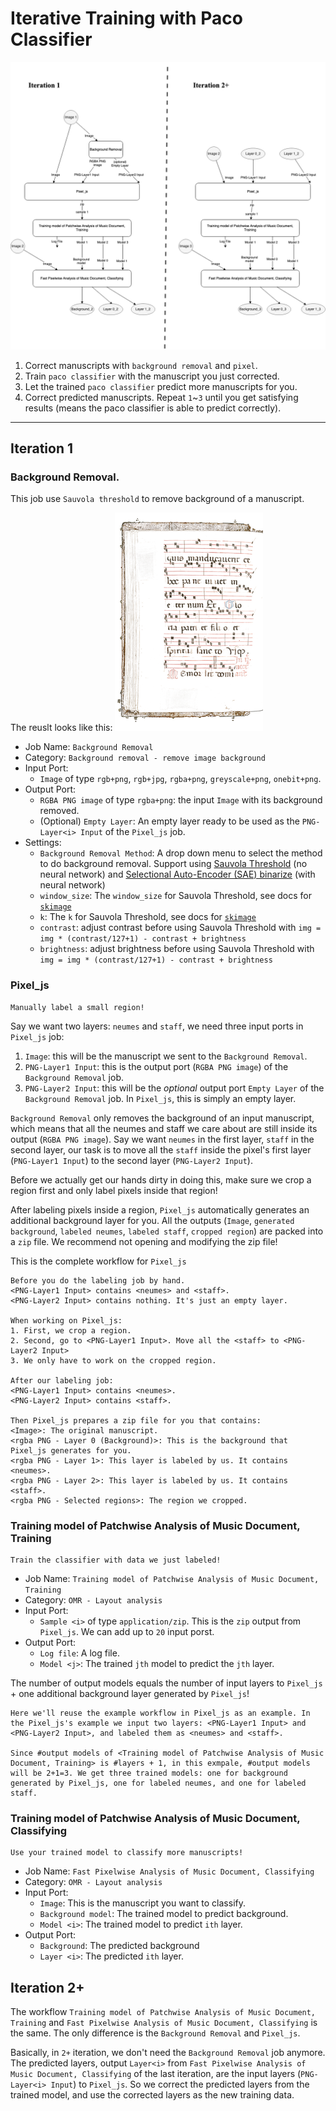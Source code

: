 # Iterative Training with Paco Classifier
![](Pngs/Iterative_training.png)

1. Correct manuscripts with `background removal` and `pixel`.
2. Train `paco classifier` with the manuscript you just corrected.
3. Let the trained `paco classifier` predict more manuscripts for you.
4. Correct predicted manuscripts. Repeat `1`~`3` until you get satisfying results (means the paco classifier is able to predict correctly).

---
## Iteration 1
### Background Removal.
This job use `Sauvola threshold` to remove background of a manuscript.

The reuslt looks like this:
![](Pngs/bgRemoval_sao.png)


* Job Name: `Background Removal`
* Category: `Background removal - remove image background`
* Input Port: 
  * `Image` of type `rgb+png`, `rgb+jpg`, `rgba+png`, `greyscale+png`, `onebit+png`.
* Output Port: 
  * `RGBA PNG image` of type `rgba+png`: the input `Image` with its background removed.
  * (Optional) `Empty Layer`: An empty layer ready to be used as the `PNG-Layer<i> Input` of the `Pixel_js` job.
* Settings:
    * `Background Removal Method`: A drop down menu to select the method to do background removal. Support using [Sauvola Threshold](https://scikit-image.org/docs/stable/auto_examples/segmentation/plot_niblack_sauvola.html) (no neural network) and [Selectional Auto-Encoder (SAE) binarize](https://github.com/ajgallego/document-image-binarization) (with neural network)
    * `window_size`: The `window_size` for Sauvola Threshold, see docs for [`skimage`](https://scikit-image.org/docs/stable/api/skimage.filters.html#skimage.filters.threshold_sauvola)
    * `k`: The `k` for Sauvola Threshold, see docs for [`skimage`](https://scikit-image.org/docs/stable/api/skimage.filters.html#skimage.filters.threshold_sauvola)
    * `contrast`: adjust contrast before using Sauvola Threshold with `img = img * (contrast/127+1) - contrast + brightness`
    * `brightness`:  adjust brightness before using Sauvola Threshold with `img = img * (contrast/127+1) - contrast + brightness`

### Pixel_js
```
Manually label a small region!
```
Say we want two layers: `neumes` and `staff`, we need three input ports in `Pixel_js` job:
1. `Image`: this will be the manuscript we sent to the `Background Removal`.
2. `PNG-Layer1 Input`: this is the output port (`RGBA PNG image`) of the `Background Removal` job. 
3. `PNG-Layer2 Input`: this will be the *optional* output port `Empty Layer` of the `Background Removal` job. In `Pixel_js`, this is simply an empty layer.

`Background Removal` only removes the background of an input manuscript, which means that all the neumes and staff we care about are still inside its output (`RGBA PNG image`). Say we want `neumes` in the first layer, `staff` in the second layer, our task is to move all the `staff` inside the pixel's first layer (`PNG-Layer1 Input`) to the second layer (`PNG-Layer2 Input`).

Before we actually get our hands dirty in doing this, make sure we crop a region first and only label pixels inside that region!

After labeling pixels inside a region, `Pixel_js` automatically generates an additional background layer for you. All the outputs (`Image`, `generated background`, `labeled neumes`, `labeled staff`, `cropped region`) are packed into a `zip` file. We recommend not opening and modifying the zip file!

This is the complete workflow for `Pixel_js`
```
Before you do the labeling job by hand.
<PNG-Layer1 Input> contains <neumes> and <staff>.
<PNG-Layer2 Input> contains nothing. It's just an empty layer.

When working on Pixel_js:
1. First, we crop a region.
2. Second, go to <PNG-Layer1 Input>. Move all the <staff> to <PNG-Layer2 Input>
3. We only have to work on the cropped region.

After our labeling job:
<PNG-Layer1 Input> contains <neumes>.
<PNG-Layer2 Input> contains <staff>.

Then Pixel_js prepares a zip file for you that contains:
<Image>: The original manuscript.
<rgba PNG - Layer 0 (Background)>: This is the background that Pixel_js generates for you.
<rgba PNG - Layer 1>: This layer is labeled by us. It contains <neumes>.
<rgba PNG - Layer 2>: This layer is labeled by us. It contains <staff>.
<rgba PNG - Selected regions>: The region we cropped.
```

### Training model of Patchwise Analysis of Music Document, Training
```
Train the classifier with data we just labeled!
```
* Job Name: `Training model of Patchwise Analysis of Music Document, Training`
* Category: `OMR - Layout analysis`
* Input Port: 
  * `Sample <i>` of type `application/zip`. This is the `zip` output from `Pixel_js`. We can add up to `20` input porst.
* Output Port: 
  * `Log file`: A log file.
  * `Model <j>`: The trained `jth` model to predict the `jth` layer.

The number of output models equals the number of input layers to `Pixel_js` + one additional background layer generated by `Pixel_js`!

```
Here we'll reuse the example workflow in Pixel_js as an example. In the Pixel_js's example we input two layers: <PNG-Layer1 Input> and <PNG-Layer2 Input>, and labeled them as <neumes> and <staff>.

Since #output models of <Training model of Patchwise Analysis of Music Document, Training> is #layers + 1, in this exmpale, #output models will be 2+1=3. We get three trained models: one for background generated by Pixel_js, one for labeled neumes, and one for labeled staff.
```
### Training model of Patchwise Analysis of Music Document, Classifying
```
Use your trained model to classify more manuscripts!
```
* Job Name: `Fast Pixelwise Analysis of Music Document, Classifying`
* Category: `OMR - Layout analysis`
* Input Port: 
  * `Image`: This is the manuscript you want to classify.
  * `Background model`: The trained model to predict background.
  * `Model <i>`: The trained model to predict `ith` layer.
* Output Port: 
  * `Background`: The predicted background
  * `Layer <i>`: The predicted `ith` layer.

## Iteration 2+
The workflow `Training model of Patchwise Analysis of Music Document, Training` and `Fast Pixelwise Analysis of Music Document, Classifying` is the same. The only difference is the `Background Removal` and `Pixel_js`.

Basically, in `2+` iteration, we don't need the `Background Removal` job anymore. The predicted layers, output `Layer<i>` from `Fast Pixelwise Analysis of Music Document, Classifying` of the last iteration, are the input layers (`PNG-Layer<i> Input`) to `Pixel_js`. So we correct the predicted layers from the trained model, and use the corrected layers as the new training data.